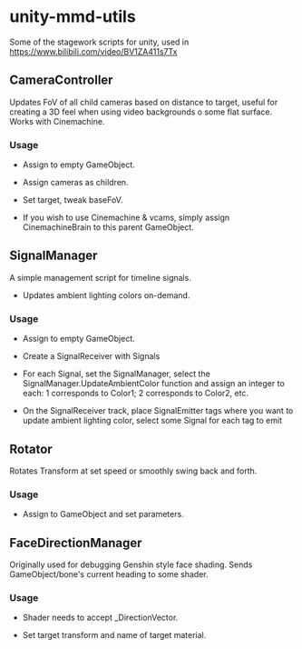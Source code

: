 # unity-mmd-utils

Some of the stagework scripts for unity, used in https://www.bilibili.com/video/BV1ZA411s7Tx

## CameraController
Updates FoV of all child cameras based on distance to target, useful for creating a 3D feel when using video backgrounds o some flat surface. Works with Cinemachine.

### Usage
- Assign to empty GameObject.

- Assign cameras as children.

- Set target, tweak baseFoV.

- If you wish to use Cinemachine & vcams, simply assign CinemachineBrain to this parent GameObject.

## SignalManager

A simple management script for timeline signals.

- Updates ambient lighting colors on-demand.

### Usage
- Assign to empty GameObject.

- Create a SignalReceiver with Signals

- For each Signal, set the SignalManager, select the SignalManager.UpdateAmbientColor function and assign an integer to each: 1 corresponds to Color1; 2 corresponds to Color2, etc.

- On the SignalReceiver track, place SignalEmitter tags where you want to update ambient lighting color, select some Signal for each tag to emit

## Rotator
Rotates Transform at set speed or smoothly swing back and forth.

### Usage
- Assign to GameObject and set parameters.

## FaceDirectionManager

Originally used for debugging Genshin style face shading. Sends GameObject/bone's current heading to some shader. 

### Usage
- Shader needs to accept _DirectionVector.

- Set target transform and name of target material.
